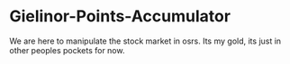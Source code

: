 # Gielinor-Points-Accumulator
We are here to manipulate the stock market in osrs. Its my gold, its just in other peoples pockets for now.
